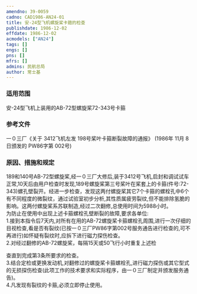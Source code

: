 ```yaml
---
amendno: 39-0059  
cadno: CAD1986-AN24-01  
title: 安-24型飞机螺旋桨卡箍的检查  
publishdate: 1986-12-02  
effdate: 1986-12-02  
acmodels: ["AN24"]  
tags: []  
engs: []  
pns: []  
mfrs: []  
admins: 民航总局  
author: 常士基  
---
```

  
### 适用范围  
安-24型飞机上装用的AB-72型螺旋桨72-343号卡箍  
  
<!--more-->  
### 参考文件  
一０三厂《关于 3412飞机左发 198号桨叶卡箍断裂故障的通报》 (1986年 11月 8日颁发的 PW86字第 002号)  
  
### 原因、措施和规定  
189和140号AB-72型螺旋桨,经一０三厂大修后,装于3412号飞机,启封和调试试车正常,10天后由用户检查时发现,189号螺旋桨第三号桨叶在桨套上的卡箍(件号:72-343)螺孔壁裂开。经进一步检查，发现这两付螺旋桨其它7个卡箍的螺栓孔中6个有不同程度的微裂纹，通过试验室初步分析,其性质属疲劳裂纹,但不能排除氢脆的影响。这两付螺旋桨系苏联制造,经过二次翻修,总使用时间为5988小时。  
    为防止在使用中出现上述卡箍螺栓孔壁断裂的故障,要求各单位:  
    1.接到本指令后7天内,对所有在用的AB-72螺旋桨卡箍螺栓孔周围,进行一次仔细的目视检查,看是否有裂纹(已按一０三厂PW86字第002号服务通告进行检查的,可不再进行)如怀疑有裂纹时,应拆下进行磁力探伤检查。  
    2.对经过翻修的AB-72螺旋桨，每隔15天或50飞行小时重复上述检  
  
查直到完成第3条所要求的检查。  
    3.结合定检或更换发动机,对翻修过的螺旋桨卡箍螺栓孔,进行磁力探伤或其它型式的无损探伤检查(此项工作的技术要求和实际程序，由一０三厂制定并颁发服务通告)。  
    4.凡发现有裂纹的卡箍,必须立即停止使用。  
